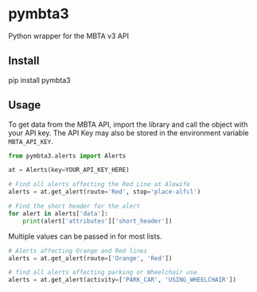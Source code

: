 # pymbta3
Python wrapper for the MBTA v3 API

## Install

pip install pymbta3

## Usage

To get data from the MBTA API, import the library and call the object with your API key. The API Key may also be stored in the environment variable ``MBTA_API_KEY``.

```python
from pymbta3.alerts import Alerts

at = Alerts(key=YOUR_API_KEY_HERE)

# Find all alerts affecting the Red Line at Alewife
alerts = at.get_alert(route='Red', stop='place-alfcl')

# Find the short header for the alert
for alert in alerts['data']:
    print(alert['attributes']['short_header'])
```

Multiple values can be passed in for most lists.

```python
# Alerts affecting Orange and Red lines
alerts = at.get_alert(route=['Orange', 'Red'])
```

```python
# find all alerts affecting parking or Wheelchair use
alerts = at.get_alert(activity=['PARK_CAR', 'USING_WHEELCHAIR'])
```
